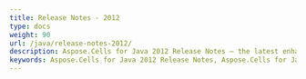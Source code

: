 ```yaml
---
title: Release Notes - 2012
type: docs
weight: 90
url: /java/release-notes-2012/
description: Aspose.Cells for Java 2012 Release Notes – the latest enhancements, new features, and fixes.
keywords: Aspose.Cells for Java 2012 Release Notes, Aspose.Cells for Java 2012 updates and fixes
---
```



